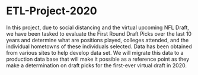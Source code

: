 # ETL-Project-2020
In this project, due to social distancing and the virtual upcoming NFL Draft, we have been tasked to evaluate the First Round Draft Picks over the last 10 years and determine what are positions played, colleges attended, and the individual hometowns of these individuals selected.  Data has been obtained from various sites to help develop data set.  We will migrate this data to a production data base that will make it possible as a reference point as they make a determination on draft picks for the first-ever virtual draft in 2020. 
